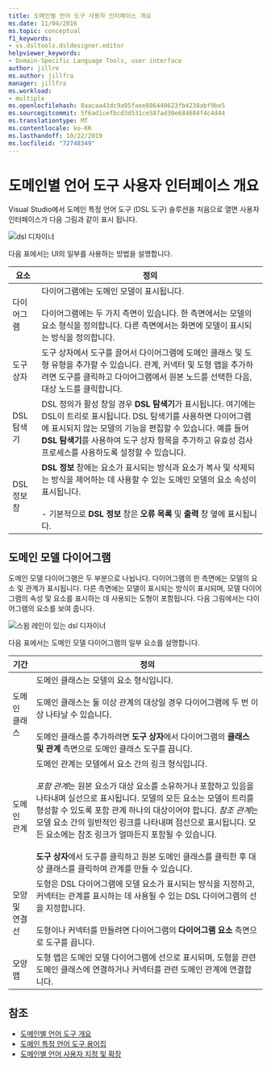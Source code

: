 ```yaml
---
title: 도메인별 언어 도구 사용자 인터페이스 개요
ms.date: 11/04/2016
ms.topic: conceptual
f1_keywords:
- vs.dsltools.dsldesigner.editor
helpviewer_keywords:
- Domain-Specific Language Tools, user interface
author: jillre
ms.author: jillfra
manager: jillfra
ms.workload:
- multiple
ms.openlocfilehash: 8aacaa43dc9a95faee886440623fb4238abf9be5
ms.sourcegitcommit: 5f6ad1cefbcd3d531ce587ad30e684684f4c4d44
ms.translationtype: MT
ms.contentlocale: ko-KR
ms.lasthandoff: 10/22/2019
ms.locfileid: "72748349"
---
```

# <a name="overview-of-the-domain-specific-language-tools-user-interface"></a>도메인별 언어 도구 사용자 인터페이스 개요
Visual Studio에서 도메인 특정 언어 도구 (DSL 도구) 솔루션을 처음으로 열면 사용자 인터페이스가 다음 그림과 같이 표시 됩니다.

 ![dsl 디자이너](../modeling/media/dsl_designer.png)

 다음 표에서는 UI의 일부를 사용하는 방법을 설명합니다.

|**요소**|**정의**|
|-|-|
|다이어그램|다이어그램에는 도메인 모델이 표시됩니다.<br /><br /> 다이어그램에는 두 가지 측면이 있습니다. 한 측면에서는 모델의 요소 형식을 정의합니다. 다른 측면에서는 화면에 모델이 표시되는 방식을 정의합니다.|
|도구 상자|도구 상자에서 도구를 끌어서 다이어그램에 도메인 클래스 및 도형 유형을 추가할 수 있습니다. 관계, 커넥터 및 도형 맵을 추가하려면 도구를 클릭하고 다이어그램에서 원본 노드를 선택한 다음, 대상 노드를 클릭합니다.|
|DSL 탐색기|DSL 정의가 활성 창일 경우 **DSL 탐색기**가 표시됩니다. 여기에는 DSL이 트리로 표시됩니다. DSL 탐색기를 사용하면 다이어그램에 표시되지 않는 모델의 기능을 편집할 수 있습니다. 예를 들어 **DSL 탐색기**를 사용하여 도구 상자 항목을 추가하고 유효성 검사 프로세스를 사용하도록 설정할 수 있습니다.|
|DSL 정보 창|**DSL 정보** 창에는 요소가 표시되는 방식과 요소가 복사 및 삭제되는 방식을 제어하는 데 사용할 수 있는 도메인 모델의 요소 속성이 표시됩니다.<br /><br /> -   기본적으로 **DSL 정보** 창은 **오류 목록** 및 **출력** 창 옆에 표시됩니다.|

## <a name="the-domain-model-diagram"></a>도메인 모델 다이어그램
 도메인 모델 다이어그램은 두 부분으로 나뉩니다. 다이어그램의 한 측면에는 모델의 요소 및 관계가 표시됩니다. 다른 측면에는 모델이 표시되는 방식이 표시되며, 모델 다이어그램의 속성 및 요소를 표시하는 데 사용되는 도형이 포함됩니다. 다음 그림에서는 다이어그램의 요소를 보여 줍니다.

 ![스윔 레인이 있는 dsl 디자이너](../modeling/media/dsl_desinger.png)

 다음 표에서는 도메인 모델 다이어그램의 일부 요소를 설명합니다.

|**기간**|**정의**|
|-|-|
|도메인 클래스|도메인 클래스는 모델의 요소 형식입니다.<br /><br /> 도메인 클래스는 둘 이상 관계의 대상일 경우 다이어그램에 두 번 이상 나타날 수 있습니다.<br /><br /> 도메인 클래스를 추가하려면 **도구 상자**에서 다이어그램의 **클래스 및 관계** 측면으로 도메인 클래스 도구를 끕니다.|
|도메인 관계|도메인 관계는 모델에서 요소 간의 링크 형식입니다.<br /><br /> *포함 관계*는 원본 요소가 대상 요소를 소유하거나 포함하고 있음을 나타내며 실선으로 표시됩니다. 모델의 모든 요소는 모델이 트리를 형성할 수 있도록 포함 관계 하나의 대상이어야 합니다. *참조 관계*는 모델 요소 간의 일반적인 링크를 나타내며 점선으로 표시됩니다. 모든 요소에는 참조 링크가 얼마든지 포함될 수 있습니다.<br /><br /> **도구 상자**에서 도구를 클릭하고 원본 도메인 클래스를 클릭한 후 대상 클래스를 클릭하여 관계를 만들 수 있습니다.|
|모양 및 연결선|도형은 DSL 다이어그램에 모델 요소가 표시되는 방식을 지정하고, 커넥터는 관계를 표시하는 데 사용될 수 있는 DSL 다이어그램의 선을 지정합니다.<br /><br /> 도형이나 커넥터를 만들려면 다이어그램의 **다이어그램 요소** 측면으로 도구를 끕니다.|
|모양 맵|도형 맵은 도메인 모델 다이어그램에 선으로 표시되며, 도형을 관련 도메인 클래스에 연결하거나 커넥터를 관련 도메인 관계에 연결합니다.|

## <a name="see-also"></a>참조

- [도메인별 언어 도구 개요](../modeling/overview-of-domain-specific-language-tools.md)
- [도메인 특정 언어 도구 용어집](https://msdn.microsoft.com/ca5e84cb-a315-465c-be24-76aa3df276aa)
- [도메인별 언어 사용자 지정 및 확장](../modeling/customizing-and-extending-a-domain-specific-language.md)